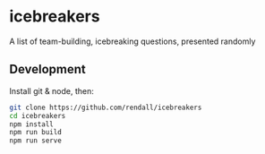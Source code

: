 # icebreakers
A list of team-building, icebreaking questions, presented randomly


## Development

Install git & node, then:

```bash
git clone https://github.com/rendall/icebreakers
cd icebreakers
npm install
npm run build
npm run serve
```
